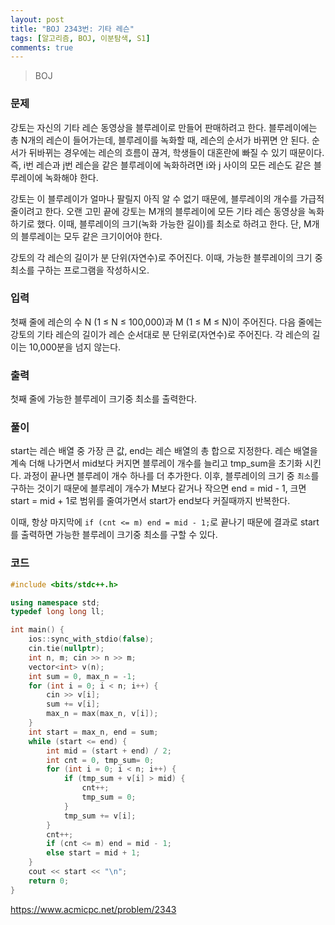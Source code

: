 ```yaml
---
layout: post
title: "BOJ 2343번: 기타 레슨"
tags: [알고리즘, BOJ, 이분탐색, S1]
comments: true
---
```


> BOJ

### 문제
강토는 자신의 기타 레슨 동영상을 블루레이로 만들어 판매하려고 한다. 블루레이에는 총 N개의 레슨이 들어가는데, 블루레이를 녹화할 때, 레슨의 순서가 바뀌면 안 된다. 순서가 뒤바뀌는 경우에는 레슨의 흐름이 끊겨, 학생들이 대혼란에 빠질 수 있기 때문이다. 즉, i번 레슨과 j번 레슨을 같은 블루레이에 녹화하려면 i와 j 사이의 모든 레슨도 같은 블루레이에 녹화해야 한다.

강토는 이 블루레이가 얼마나 팔릴지 아직 알 수 없기 때문에, 블루레이의 개수를 가급적 줄이려고 한다. 오랜 고민 끝에 강토는 M개의 블루레이에 모든 기타 레슨 동영상을 녹화하기로 했다. 이때, 블루레이의 크기(녹화 가능한 길이)를 최소로 하려고 한다. 단, M개의 블루레이는 모두 같은 크기이어야 한다.

강토의 각 레슨의 길이가 분 단위(자연수)로 주어진다. 이때, 가능한 블루레이의 크기 중 최소를 구하는 프로그램을 작성하시오.

### 입력
첫째 줄에 레슨의 수 N (1 ≤ N ≤ 100,000)과 M (1 ≤ M ≤ N)이 주어진다. 다음 줄에는 강토의 기타 레슨의 길이가 레슨 순서대로 분 단위로(자연수)로 주어진다. 각 레슨의 길이는 10,000분을 넘지 않는다.

### 출력
첫째 줄에 가능한 블루레이 크기중 최소를 출력한다.


### 풀이
start는 레슨 배열 중 가장 큰 값, end는 레슨 배열의 총 합으로 지정한다. 레슨 배열을 계속 더해 나가면서 mid보다 커지면 블루레이 개수를 늘리고 tmp_sum을 초기화 시킨다. 과정이 끝나면 블루레이 개수 하나를 더 추가한다. 이후, 블루레이의 크기 중 `최소`를 구하는 것이기 때문에 블루레이 개수가 M보다 같거나 작으면 end = mid - 1, 크면 start = mid + 1로 범위를 줄여가면서 start가 end보다 커질때까지 반복한다.

이때, 항상 마지막에 `if (cnt <= m) end = mid - 1;`로 끝나기 때문에 결과로 start를 출력하면 가능한 블루레이 크기중 최소를 구할 수 있다.

### 코드
```c++
#include <bits/stdc++.h>

using namespace std;
typedef long long ll;

int main() {
    ios::sync_with_stdio(false);
    cin.tie(nullptr);
    int n, m; cin >> n >> m;
    vector<int> v(n);
    int sum = 0, max_n = -1;
    for (int i = 0; i < n; i++) {
        cin >> v[i];
        sum += v[i];
        max_n = max(max_n, v[i]);
    }
    int start = max_n, end = sum;
    while (start <= end) {
        int mid = (start + end) / 2;
        int cnt = 0, tmp_sum= 0;
        for (int i = 0; i < n; i++) {
            if (tmp_sum + v[i] > mid) {
                cnt++;
                tmp_sum = 0;
            }
            tmp_sum += v[i];
        }
        cnt++;
        if (cnt <= m) end = mid - 1;
        else start = mid + 1;
    }
    cout << start << "\n";
    return 0;
}
```

<https://www.acmicpc.net/problem/2343>
